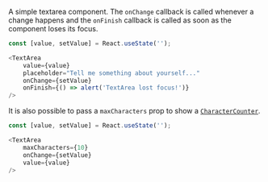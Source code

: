 A simple textarea component. The `onChange` callback is called whenever a change happens and the `onFinish` callback is
called as soon as the component loses its focus.

```javascript
const [value, setValue] = React.useState('');

<TextArea
    value={value}
    placeholder="Tell me something about yourself..."
    onChange={setValue}
    onFinish={() => alert('TextArea lost focus!')}
/>
```

It is also possible to pass a `maxCharacters` prop to show a [`CharacterCounter`](#charactercounter).

```javascript
const [value, setValue] = React.useState('');

<TextArea
    maxCharacters={10}
    onChange={setValue}
    value={value}
/>
```
